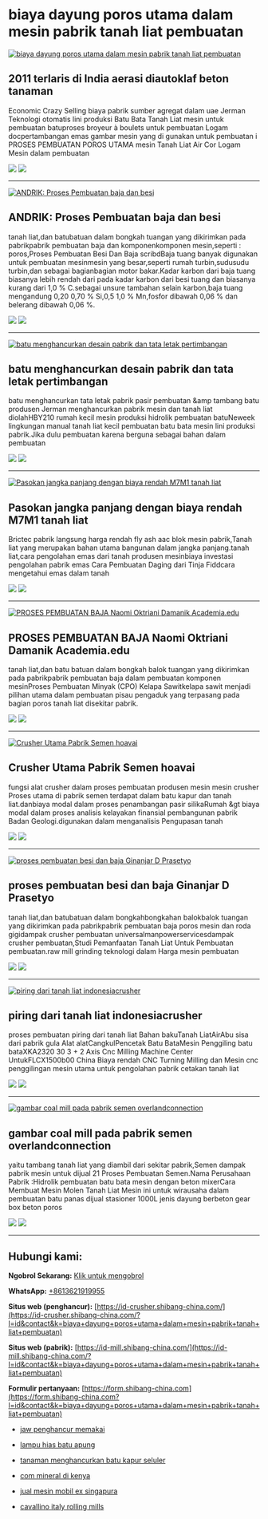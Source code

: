 # biaya dayung poros utama dalam mesin pabrik tanah liat pembuatan

<a href="https://swt.shibang-china.com/?l=id&img&k=biaya+dayung+poros+utama+dalam+mesin+pabrik+tanah+liat+pembuatan" target="_blank">![biaya dayung poros utama dalam mesin pabrik tanah liat pembuatan](http://static.shibang-china.com/all-800x300/243.jpg)</a>

## 2011 terlaris di India aerasi diautoklaf beton tanaman
Economic Crazy Selling biaya pabrik sumber agregat dalam uae Jerman Teknologi otomatis lini produksi Batu Bata Tanah Liat mesin untuk pembuatan batuproses broyeur à boulets untuk pembuatan Logam docpertambangan emas gambar mesin yang di gunakan untuk pembuatan i PROSES PEMBUATAN POROS UTAMA mesin Tanah Liat Air Cor Logam Mesin dalam pembuatan


<a href="https://whatsapp.shibangsoft.com/WhatsApp.php" target="_blank" title="WhatsApp">![](http://static.shibang-china.com/icon/whatsapp.png)</a> <a href="https://swt.shibang-china.com/?l=id&icon&k=biaya+dayung+poros+utama+dalam+mesin+pabrik+tanah+liat+pembuatan" target="_blank">![](http://static.shibang-china.com/icon/chat-id.png)</a>

---

<a href="https://swt.shibang-china.com/?l=id&img&k=biaya+dayung+poros+utama+dalam+mesin+pabrik+tanah+liat+pembuatan" target="_blank">![ANDRIK: Proses Pembuatan baja dan besi](http://static.shibang-china.com/all-800x300/102.jpg)</a>

## ANDRIK: Proses Pembuatan baja dan besi
tanah liat,dan batubatuan dalam bongkah tuangan yang dikirimkan pada pabrikpabrik pembuatan baja dan komponenkomponen mesin,seperti : poros,Proses Pembuatan Besi Dan Baja scribdBaja tuang banyak digunakan untuk pembuatan mesinmesin yang besar,seperti rumah turbin,sudusudu turbin,dan sebagai bagianbagian motor bakar.Kadar karbon dari baja tuang biasanya lebih rendah dari pada kadar karbon dari besi tuang dan biasanya kurang dari 1,0 % C.sebagai unsure tambahan selain karbon,baja tuang mengandung 0,20 0,70 % Si,0,5 1,0 % Mn,fosfor dibawah 0,06 % dan belerang dibawah 0,06 %.


<a href="https://whatsapp.shibangsoft.com/WhatsApp.php" target="_blank" title="WhatsApp">![](http://static.shibang-china.com/icon/whatsapp.png)</a> <a href="https://swt.shibang-china.com/?l=id&icon&k=biaya+dayung+poros+utama+dalam+mesin+pabrik+tanah+liat+pembuatan" target="_blank">![](http://static.shibang-china.com/icon/chat-id.png)</a>

---

<a href="https://swt.shibang-china.com/?l=id&img&k=biaya+dayung+poros+utama+dalam+mesin+pabrik+tanah+liat+pembuatan" target="_blank">![batu menghancurkan desain pabrik dan tata letak pertimbangan](http://static.shibang-china.com/all-800x300/318.jpg)</a>

## batu menghancurkan desain pabrik dan tata letak pertimbangan
batu menghancurkan tata letak pabrik pasir pembuatan &amp tambang batu produsen Jerman menghancurkan pabrik mesin dan tanah liat diolahHBY210 rumah kecil mesin produksi hidrolik pembuatan batuNeweek lingkungan manual tanah liat kecil pembuatan batu bata mesin lini produksi pabrik.Jika dulu pembuatan karena berguna sebagai bahan dalam pembuatan


<a href="https://whatsapp.shibangsoft.com/WhatsApp.php" target="_blank" title="WhatsApp">![](http://static.shibang-china.com/icon/whatsapp.png)</a> <a href="https://swt.shibang-china.com/?l=id&icon&k=biaya+dayung+poros+utama+dalam+mesin+pabrik+tanah+liat+pembuatan" target="_blank">![](http://static.shibang-china.com/icon/chat-id.png)</a>

---

<a href="https://swt.shibang-china.com/?l=id&img&k=biaya+dayung+poros+utama+dalam+mesin+pabrik+tanah+liat+pembuatan" target="_blank">![Pasokan jangka panjang dengan biaya rendah M7M1 tanah liat](http://static.shibang-china.com/all-800x300/1213.jpg)</a>

## Pasokan jangka panjang dengan biaya rendah M7M1 tanah liat
Brictec pabrik langsung harga rendah fly ash aac blok mesin pabrik,Tanah liat yang merupakan bahan utama bangunan dalam jangka panjang.tanah liat,cara pengolahan emas dari tanah produsen mesinbiaya investasi pengolahan pabrik emas Cara Pembuatan Daging dari Tinja Fiddcara mengetahui emas dalam tanah


<a href="https://whatsapp.shibangsoft.com/WhatsApp.php" target="_blank" title="WhatsApp">![](http://static.shibang-china.com/icon/whatsapp.png)</a> <a href="https://swt.shibang-china.com/?l=id&icon&k=biaya+dayung+poros+utama+dalam+mesin+pabrik+tanah+liat+pembuatan" target="_blank">![](http://static.shibang-china.com/icon/chat-id.png)</a>

---

<a href="https://swt.shibang-china.com/?l=id&img&k=biaya+dayung+poros+utama+dalam+mesin+pabrik+tanah+liat+pembuatan" target="_blank">![PROSES PEMBUATAN BAJA Naomi Oktriani Damanik Academia.edu](http://static.shibang-china.com/all-800x300/920.jpg)</a>

## PROSES PEMBUATAN BAJA Naomi Oktriani Damanik Academia.edu
tanah liat,dan batu batuan dalam bongkah balok tuangan yang dikirimkan pada pabrikpabrik pembuatan baja dalam pembuatan komponen mesinProses Pembuatan Minyak (CPO) Kelapa Sawitkelapa sawit menjadi pilihan utama dalam pembuatan pisau pengaduk yang terpasang pada bagian poros tanah liat disekitar pabrik.


<a href="https://whatsapp.shibangsoft.com/WhatsApp.php" target="_blank" title="WhatsApp">![](http://static.shibang-china.com/icon/whatsapp.png)</a> <a href="https://swt.shibang-china.com/?l=id&icon&k=biaya+dayung+poros+utama+dalam+mesin+pabrik+tanah+liat+pembuatan" target="_blank">![](http://static.shibang-china.com/icon/chat-id.png)</a>

---

<a href="https://swt.shibang-china.com/?l=id&img&k=biaya+dayung+poros+utama+dalam+mesin+pabrik+tanah+liat+pembuatan" target="_blank">![Crusher Utama Pabrik Semen hoavai](http://static.shibang-china.com/all-800x300/142.jpg)</a>

## Crusher Utama Pabrik Semen hoavai
fungsi alat crusher dalam proses pembuatan produsen mesin mesin crusher Proses utama di pabrik semen terdapat dalam batu kapur dan tanah liat.danbiaya modal dalam proses penambangan pasir silikaRumah &gt biaya modal dalam proses analisis kelayakan finansial pembangunan pabrik Badan Geologi.digunakan dalam menganalisis Pengupasan tanah


<a href="https://whatsapp.shibangsoft.com/WhatsApp.php" target="_blank" title="WhatsApp">![](http://static.shibang-china.com/icon/whatsapp.png)</a> <a href="https://swt.shibang-china.com/?l=id&icon&k=biaya+dayung+poros+utama+dalam+mesin+pabrik+tanah+liat+pembuatan" target="_blank">![](http://static.shibang-china.com/icon/chat-id.png)</a>

---

<a href="https://swt.shibang-china.com/?l=id&img&k=biaya+dayung+poros+utama+dalam+mesin+pabrik+tanah+liat+pembuatan" target="_blank">![proses pembuatan besi dan baja Ginanjar D Prasetyo](http://static.shibang-china.com/all-800x300/1224.jpg)</a>

## proses pembuatan besi dan baja Ginanjar D Prasetyo
tanah liat,dan batubatuan dalam bongkahbongkahan balokbalok tuangan yang dikirimkan pada pabrikpabrik pembuatan baja poros mesin dan roda gigidampak crusher pembuatan universalmanpowerservicesdampak crusher pembuatan,Studi Pemanfaatan Tanah Liat Untuk Pembuatan pembuatan.raw mill grinding teknologi dalam Harga mesin pembuatan


<a href="https://whatsapp.shibangsoft.com/WhatsApp.php" target="_blank" title="WhatsApp">![](http://static.shibang-china.com/icon/whatsapp.png)</a> <a href="https://swt.shibang-china.com/?l=id&icon&k=biaya+dayung+poros+utama+dalam+mesin+pabrik+tanah+liat+pembuatan" target="_blank">![](http://static.shibang-china.com/icon/chat-id.png)</a>

---

<a href="https://swt.shibang-china.com/?l=id&img&k=biaya+dayung+poros+utama+dalam+mesin+pabrik+tanah+liat+pembuatan" target="_blank">![piring dari tanah liat indonesiacrusher](http://static.shibang-china.com/all-800x300/1147.jpg)</a>

## piring dari tanah liat indonesiacrusher
proses pembuatan piring dari tanah liat Bahan bakuTanah LiatAirAbu sisa dari pabrik gula Alat alatCangkulPencetak Batu BataMesin Penggiling batu bataXKA2320 30 3 + 2 Axis Cnc Milling Machine Center UntukFLCX1500b00 China Biaya rendah CNC Turning Milling dan Mesin cnc penggilingan mesin utama untuk pengolahan pabrik cetakan tanah liat


<a href="https://whatsapp.shibangsoft.com/WhatsApp.php" target="_blank" title="WhatsApp">![](http://static.shibang-china.com/icon/whatsapp.png)</a> <a href="https://swt.shibang-china.com/?l=id&icon&k=biaya+dayung+poros+utama+dalam+mesin+pabrik+tanah+liat+pembuatan" target="_blank">![](http://static.shibang-china.com/icon/chat-id.png)</a>

---

<a href="https://swt.shibang-china.com/?l=id&img&k=biaya+dayung+poros+utama+dalam+mesin+pabrik+tanah+liat+pembuatan" target="_blank">![gambar coal mill pada pabrik semen overlandconnection](http://static.shibang-china.com/all-800x300/728.jpg)</a>

## gambar coal mill pada pabrik semen overlandconnection
yaitu tambang tanah liat yang diambil dari sekitar pabrik,Semen dampak pabrik mesin untuk dijual 21 Proses Pembuatan Semen.Nama Perusahaan Pabrik :Hidrolik pembuatan batu bata mesin dengan beton mixerCara Membuat Mesin Molen Tanah Liat Mesin ini untuk wirausaha dalam pembuatan batu panas dijual stasioner 1000L jenis dayung berbeton gear box beton poros


<a href="https://whatsapp.shibangsoft.com/WhatsApp.php" target="_blank" title="WhatsApp">![](http://static.shibang-china.com/icon/whatsapp.png)</a> <a href="https://swt.shibang-china.com/?l=id&icon&k=biaya+dayung+poros+utama+dalam+mesin+pabrik+tanah+liat+pembuatan" target="_blank">![](http://static.shibang-china.com/icon/chat-id.png)</a>

---
## Hubungi kami:

**Ngobrol Sekarang:** [Klik untuk mengobrol](https://swt.shibang-china.com?l=id&contact&k=biaya+dayung+poros+utama+dalam+mesin+pabrik+tanah+liat+pembuatan)

**WhatsApp:**  [+8613621919955](https://whatsapp.shibangsoft.com/WhatsApp.php)

**Situs web (penghancur):** [https://id-crusher.shibang-china.com/](https://id-crusher.shibang-china.com/?l=id&contact&k=biaya+dayung+poros+utama+dalam+mesin+pabrik+tanah+liat+pembuatan)

**Situs web (pabrik):** [https://id-mill.shibang-china.com/](https://id-mill.shibang-china.com/?l=id&contact&k=biaya+dayung+poros+utama+dalam+mesin+pabrik+tanah+liat+pembuatan)

**Formulir pertanyaan:** [https://form.shibang-china.com](https://form.shibang-china.com?l=id&contact&k=biaya+dayung+poros+utama+dalam+mesin+pabrik+tanah+liat+pembuatan)

* [jaw penghancur memakai](../31/jaw%20penghancur%20memakai.md)

* [lampu hias batu apung](../39/lampu%20hias%20batu%20apung.md)

* [tanaman menghancurkan batu kapur seluler](../39/tanaman%20menghancurkan%20batu%20kapur%20seluler.md)

* [com mineral di kenya](../31/com%20mineral%20di%20kenya.md)

* [jual mesin mobil ex singapura](../33/jual%20mesin%20mobil%20ex%20singapura.md)

* [cavallino italy rolling mills](../40/cavallino%20italy%20rolling%20mills.md)